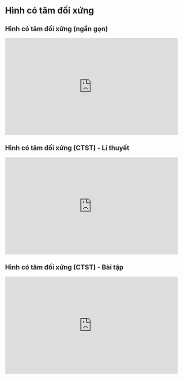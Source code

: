 # Hình có tâm đối xứng
## Hình có tâm đối xứng (ngắn gọn)
<iframe width="560" height="315" src="https://www.youtube.com/embed/7pxVRzrFgOQ?si=zXtU05uMRMFXmu-v" title="YouTube video player" frameborder="0" allow="accelerometer; autoplay; clipboard-write; encrypted-media; gyroscope; picture-in-picture; web-share" referrerpolicy="strict-origin-when-cross-origin" allowfullscreen></iframe>

## Hình có tâm đối xứng (CTST) - Lí thuyết
<iframe width="560" height="315" src="https://www.youtube.com/embed/bBXou92IHhY?si=Gu9zlLRP24SsfHPi" title="YouTube video player" frameborder="0" allow="accelerometer; autoplay; clipboard-write; encrypted-media; gyroscope; picture-in-picture; web-share" referrerpolicy="strict-origin-when-cross-origin" allowfullscreen></iframe>

## Hình có tâm đối xứng (CTST) - Bài tập
<iframe width="560" height="315" src="https://www.youtube.com/embed/HKkQfZ-rc9M?si=XzskOrGz-rmIAQ5N" title="YouTube video player" frameborder="0" allow="accelerometer; autoplay; clipboard-write; encrypted-media; gyroscope; picture-in-picture; web-share" referrerpolicy="strict-origin-when-cross-origin" allowfullscreen></iframe>
 